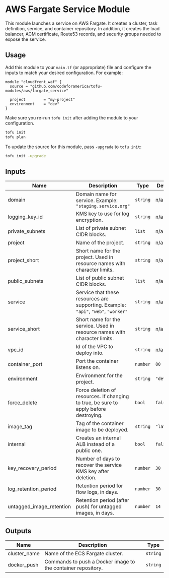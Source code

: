 # AWS Fargate Service Module

This module launches a service on AWS Fargate. It creates a cluster, task
definition, service, and container repository. In addition, it creates the load
balancer, ACM certificate, Route53 records, and security groups needed to expose
the service.

## Usage

Add this module to your `main.tf` (or appropriate) file and configure the inputs
to match your desired configuration. For example:

```hcl
module "cloudfront_waf" {
  source = "github.com/codeforamerica/tofu-modules/aws/fargate_service"

  project        = "my-project"
  environment    = "dev"
}
```

Make sure you re-run `tofu init` after adding the module to your configuration.

```bash
tofu init
tofu plan
```

To update the source for this module, pass `-upgrade` to `tofu init`:

```bash
tofu init -upgrade
```

## Inputs

| Name                     | Description                                                                            | Type     | Default    | Required |
|--------------------------|----------------------------------------------------------------------------------------|----------|------------|----------|
| domain                   | Domain name for service. Example: `"staging.service.org"`                              | `string` | n/a        | yes      |
| logging_key_id           | KMS key to use for log encryption.                                                     | `string` | n/a        | yes      |
| private_subnets          | List of private subnet CIDR blocks.                                                    | `list`   | n/a        | yes      |
| project                  | Name of the project.                                                                   | `string` | n/a        | yes      |
| project_short            | Short name for the project. Used in resource names with character limits.              | `string` | n/a        | yes      |
| public_subnets           | List of public subnet CIDR blocks.                                                     | `list`   | n/a        | yes      |
| service                  | Service that these resources are supporting. Example: `"api"`, `"web"`, `"worker"`     | `string` | n/a        | yes      |
| service_short            | Short name for the service. Used in resource names with character limits.              | `string` | n/a        | yes      |
| vpc_id                   | Id of the VPC to deploy into.                                                          | `string` | n/a        | yes      |
| container_port           | Port the container listens on.                                                         | `number` | `80`       | no       |
| environment              | Environment for the project.                                                           | `string` | `"dev"`    | no       |
| force_delete             | Force deletion of resources. If changing to true, be sure to apply before destroying.  | `bool`   | `false`    | no       |
| image_tag                | Tag of the container image to be deployed.                                             | `string` | `"latest"` | no       |
| internal                 | Creates an internal ALB instead of a public one.                                       | `bool`   | `false`    | no       |
| key_recovery_period      | Number of days to recover the service KMS key after deletion.                          | `number` | `30`       | no       |
| log_retention_period     | Retention period for flow logs, in days.                                               | `number` | `30`       | no       |
| untagged_image_retention | Retention period (after push) for untagged images, in days.                            | `number` | `14`       | no       |

## Outputs

| Name         | Description                                                  | Type     |
|--------------|--------------------------------------------------------------|----------|
| cluster_name | Name of the ECS Fargate cluster.                             | `string` |
| docker_push  | Commands to push a Docker image to the container repository. | `string` |
